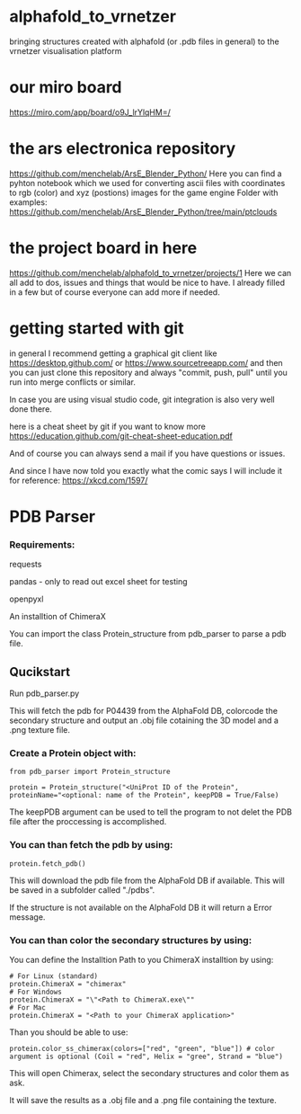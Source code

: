 # alphafold_to_vrnetzer

bringing structures created with alphafold (or .pdb files in general) to the vrnetzer visualisation platform

# our miro board

https://miro.com/app/board/o9J_lrYlqHM=/

# the ars electronica repository

https://github.com/menchelab/ArsE_Blender_Python/
Here you can find a pyhton notebook which we used for converting ascii files with coordinates to rgb (color) and xyz (postions) images for the game engine
Folder with examples: https://github.com/menchelab/ArsE_Blender_Python/tree/main/ptclouds

# the project board in here

https://github.com/menchelab/alphafold_to_vrnetzer/projects/1
Here we can all add to dos, issues and things that would be nice to have. I already filled in a few but of course everyone can add more if needed.

# getting started with git

in general I recommend getting a graphical git client like https://desktop.github.com/ or https://www.sourcetreeapp.com/ and then you can just clone this repository and always "commit, push, pull" until you run into merge conflicts or similar.

In case you are using visual studio code, git integration is also very well done there.

here is a cheat sheet by git if you want to know more
https://education.github.com/git-cheat-sheet-education.pdf

And of course you can always send a mail if you have questions or issues.

And since I have now told you exactly what the comic says I will include it for reference: https://xkcd.com/1597/

# PDB Parser

### Requirements:

requests

pandas - only to read out excel sheet for testing

openpyxl

An installtion of ChimeraX


You can import the class Protein_structure from pdb_parser to parse a pdb file.

## Qucikstart

Run pdb_parser.py

This will fetch the pdb for P04439 from the AlphaFold DB, colorcode the secondary structure and output an .obj file cotaining the 3D model and a .png texture file.

### Create a Protein object with:

```
from pdb_parser import Protein_structure

protein = Protein_structure("<UniProt ID of the Protein", proteinName="<optional: name of the Protein", keepPDB = True/False)

```

The keepPDB argument can be used to tell the program to not delet the PDB file after the proccessing is accomplished.

### You can than fetch the pdb by using:

```
protein.fetch_pdb()
```

This will download the pdb file from the AlphaFold DB if available. This will be saved in a subfolder called "./pdbs".

If the structure is not available on the AlphaFold DB it will return a Error message.

### You can than color the secondary structures by using:

You can define the Installtion Path to you ChimeraX installtion by using:

```
# For Linux (standard)
protein.ChimeraX = "chimerax"
# For Windows
protein.ChimeraX = "\"<Path to ChimeraX.exe\""
# For Mac
protein.ChimeraX = "<Path to your ChimeraX application>"
```

Than you should be able to use:

```
protein.color_ss_chimerax(colors=["red", "green", "blue"]) # color argument is optional (Coil = "red", Helix = "gree", Strand = "blue")
```

This will open Chimerax, select the secondary structures and color them as ask.

It will save the results as a .obj file and a .png file containing the texture.
